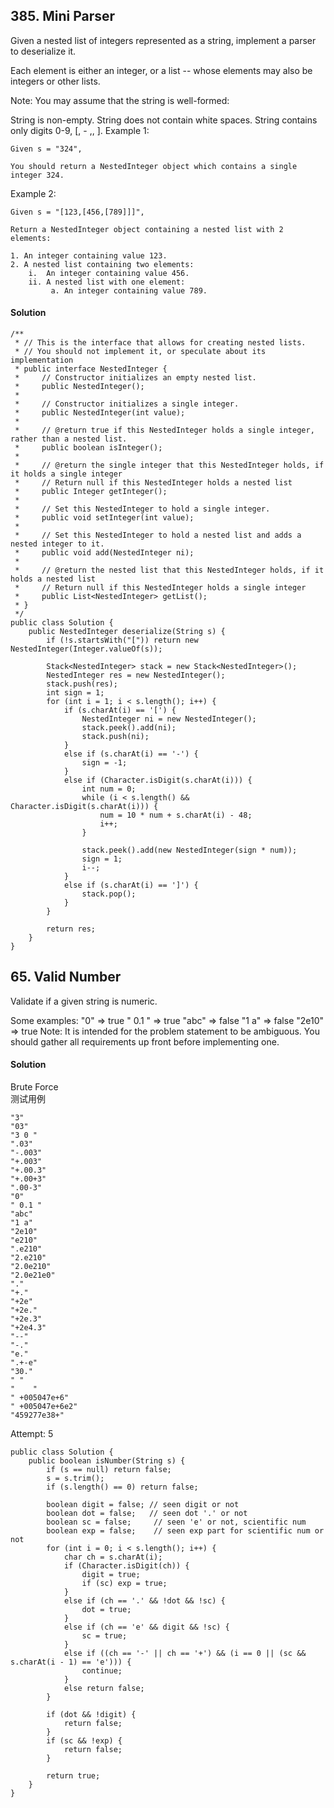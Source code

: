 ## 385. Mini Parser
Given a nested list of integers represented as a string, implement a parser to deserialize it.

Each element is either an integer, or a list -- whose elements may also be integers or other lists.

Note: You may assume that the string is well-formed:

String is non-empty.
String does not contain white spaces.
String contains only digits 0-9, [, - ,, ].
Example 1:
~~~
Given s = "324",

You should return a NestedInteger object which contains a single integer 324.
~~~

Example 2:
~~~
Given s = "[123,[456,[789]]]",

Return a NestedInteger object containing a nested list with 2 elements:

1. An integer containing value 123.
2. A nested list containing two elements:
    i.  An integer containing value 456.
    ii. A nested list with one element:
         a. An integer containing value 789.
~~~

#### Solution

~~~
/**
 * // This is the interface that allows for creating nested lists.
 * // You should not implement it, or speculate about its implementation
 * public interface NestedInteger {
 *     // Constructor initializes an empty nested list.
 *     public NestedInteger();
 *
 *     // Constructor initializes a single integer.
 *     public NestedInteger(int value);
 *
 *     // @return true if this NestedInteger holds a single integer, rather than a nested list.
 *     public boolean isInteger();
 *
 *     // @return the single integer that this NestedInteger holds, if it holds a single integer
 *     // Return null if this NestedInteger holds a nested list
 *     public Integer getInteger();
 *
 *     // Set this NestedInteger to hold a single integer.
 *     public void setInteger(int value);
 *
 *     // Set this NestedInteger to hold a nested list and adds a nested integer to it.
 *     public void add(NestedInteger ni);
 *
 *     // @return the nested list that this NestedInteger holds, if it holds a nested list
 *     // Return null if this NestedInteger holds a single integer
 *     public List<NestedInteger> getList();
 * }
 */
public class Solution {
    public NestedInteger deserialize(String s) {
        if (!s.startsWith("[")) return new NestedInteger(Integer.valueOf(s));

        Stack<NestedInteger> stack = new Stack<NestedInteger>();
        NestedInteger res = new NestedInteger();
        stack.push(res);
        int sign = 1;
        for (int i = 1; i < s.length(); i++) {
            if (s.charAt(i) == '[') {
                NestedInteger ni = new NestedInteger();
                stack.peek().add(ni);
                stack.push(ni);
            }
            else if (s.charAt(i) == '-') {
                sign = -1;
            }
            else if (Character.isDigit(s.charAt(i))) {
                int num = 0;
                while (i < s.length() && Character.isDigit(s.charAt(i))) {
                    num = 10 * num + s.charAt(i) - 48;
                    i++;
                }

                stack.peek().add(new NestedInteger(sign * num));
                sign = 1;
                i--;
            }
            else if (s.charAt(i) == ']') {
                stack.pop();
            }
        }

        return res;
    }
}
~~~

## 65. Valid Number
Validate if a given string is numeric.

Some examples:
"0" => true
" 0.1 " => true
"abc" => false
"1 a" => false
"2e10" => true
Note: It is intended for the problem statement to be ambiguous. You should gather all requirements up front before implementing one.

#### Solution
Brute Force <br>
测试用例
~~~
"3"
"03"
"3 0 "
".03"
"-.003"
"+.003"
"+.00.3"
"+.00+3"
".00-3"
"0"
" 0.1 "
"abc"
"1 a"
"2e10"
"e210"
".e210"
"2.e210"
"2.0e210"
"2.0e21e0"
"."
"+."
"+2e"
"+2e."
"+2e.3"
"+2e4.3"
"--"
"-."
"e."
".+-e"
"30."
" "
"    "
" +005047e+6"
" +005047e+6e2"
"459277e38+"
~~~

Attempt: 5
~~~
public class Solution {
    public boolean isNumber(String s) {
        if (s == null) return false;
        s = s.trim();
        if (s.length() == 0) return false;

        boolean digit = false; // seen digit or not
        boolean dot = false;   // seen dot '.' or not
        boolean sc = false;     // seen 'e' or not, scientific num
        boolean exp = false;    // seen exp part for scientific num or not
        for (int i = 0; i < s.length(); i++) {
            char ch = s.charAt(i);
            if (Character.isDigit(ch)) {
                digit = true;
                if (sc) exp = true;
            }
            else if (ch == '.' && !dot && !sc) {
                dot = true;
            }
            else if (ch == 'e' && digit && !sc) {
                sc = true;
            }
            else if ((ch == '-' || ch == '+') && (i == 0 || (sc && s.charAt(i - 1) == 'e'))) {
                continue;
            }
            else return false;
        }

        if (dot && !digit) {
            return false;
        }
        if (sc && !exp) {
            return false;
        }

        return true;
    }
}
~~~
